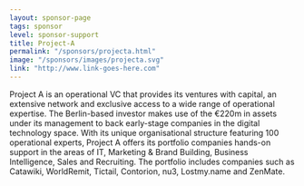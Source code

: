 ```yaml
---
layout: sponsor-page
tags: sponsor
level: sponsor-support
title: Project-A
permalink: "/sponsors/projecta.html"
image: "/sponsors/images/projecta.svg"
link: "http://www.link-goes-here.com"
---
```


Project A is an operational VC that provides its ventures with capital, an extensive network and exclusive access to a wide range of operational expertise. The Berlin-based investor makes use of the €220m in assets under its management to back early-stage companies in the digital technology space. With its unique organisational structure featuring 100 operational experts, Project A offers its portfolio companies hands-on support in the areas of IT, Marketing & Brand Building, Business Intelligence, Sales and Recruiting. The portfolio includes companies such as Catawiki, WorldRemit, Tictail, Contorion, nu3, Lostmy.name and ZenMate.

